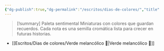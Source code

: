 ```yaml
---
{"dg-publish":true,"dg-permalink":"/escritos/dias-de-colores/","title":"Días de colores"}
---
```


> [!summary] Paleta sentimental
> Miniaturas con colores que guardan recuerdos. Cada nota es una semilla cromática lista para crecer en futuras historias.

- [[Escritos/Dias de colores/Verde melancólico 🌱|Verde melancólico 🌱]]
